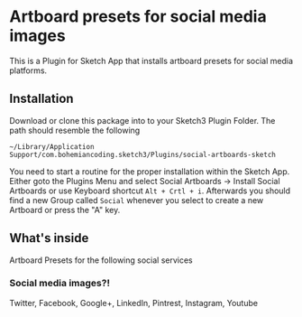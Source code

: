 # Artboard presets for social media images
This is a Plugin for Sketch App that installs artboard presets for
social media platforms.

## Installation
Download or clone this package into to your Sketch3 Plugin Folder. The path should resemble the following

```~/Library/Application Support/com.bohemiancoding.sketch3/Plugins/social-artboards-sketch```

You need to start a routine for the proper installation within the Sketch App.
Either goto the Plugins Menu and select Social Artboards -> Install Social Artboards or use Keyboard shortcut
```Alt + Crtl + i```. Afterwards you should find a new Group called ```Social``` whenever you select to create a new Artboard or press the "A" key.

## What's inside
Artboard Presets for the following social services

### Social media images?!
Twitter, Facebook, Google+, LinkedIn, Pintrest, Instagram, Youtube
